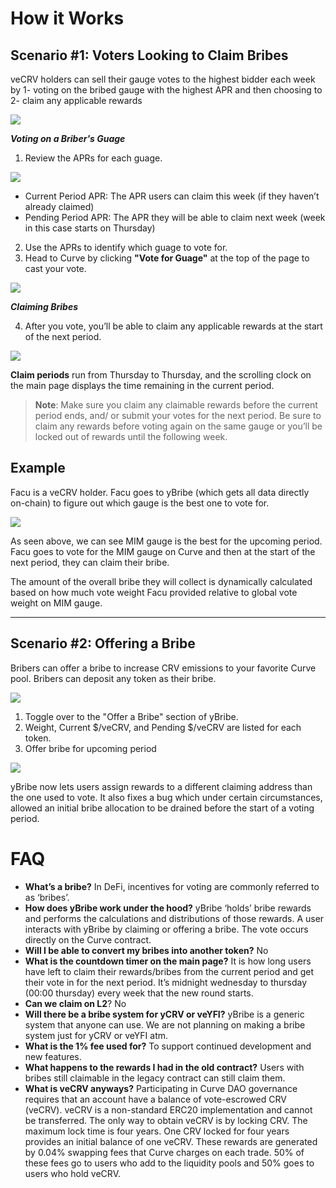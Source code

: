 # How it Works
 

## Scenario #1: Voters Looking to Claim Bribes

veCRV holders can sell their gauge votes to the highest bidder each week by 1- voting on the bribed gauge with the highest APR and then choosing to 2- claim any applicable rewards

![](https://i.imgur.com/uwO1vBe.png)

***Voting on a Briber's Guage***


1. Review the APRs for each guage.

![](https://i.imgur.com/5Qu240a.png)

*    Current Period APR: The APR users can claim this week (if they haven’t already claimed)
*    Pending Period APR: The APR they will be able to claim next week (week in this case starts on Thursday)
    

2. Use the APRs to identify which guage to vote for.
3. Head to Curve by clicking **"Vote for Guage"**  at the top of the page to cast your vote. 

![](https://i.imgur.com/mDUm09z.png)



***Claiming Bribes***

4. After you vote, you’ll be able to claim any applicable rewards at the start of the next period.

![](https://i.imgur.com/iHnEpZk.png)

**Claim periods** run from Thursday to Thursday, and the scrolling clock on the main page displays the time remaining in the current period.

> **Note**: Make sure you claim any claimable rewards before the current period ends, and/ or submit your votes for the next period. Be sure to claim any rewards before voting again on the same gauge or you’ll be locked out of rewards until the following week.
> 
## Example

Facu is a veCRV holder. Facu goes to yBribe (which gets all data directly on-chain) to figure out which gauge is the best one to vote for.

![](https://i.imgur.com/OR1ZDlK.png)

As seen above, we can see MIM gauge is the best for the upcoming period. Facu goes to vote for the MIM gauge on Curve and then at the start of the next period, they can claim their bribe.

The amount of the overall bribe they will collect is dynamically calculated based on how much vote weight Facu provided relative to global vote weight on MIM gauge.

----

## Scenario #2: Offering a Bribe

Bribers can offer a bribe to increase CRV emissions to your favorite Curve pool. Bribers can deposit any token as their bribe.

![](https://i.imgur.com/tLp1787.png)


1. Toggle over to the "Offer a Bribe" section of yBribe.
2. Weight, Current $/veCRV, and Pending $/veCRV are listed for each token.
3. Offer bribe for upcoming period


![](https://i.imgur.com/5O5UT8j.png)


yBribe now lets users assign rewards to a different claiming address than the one used to vote. It also fixes a bug which under certain circumstances, allowed an initial bribe allocation to be drained before the start of a voting period.


# FAQ

* **What’s a bribe?** In DeFi, incentives for voting are commonly referred to as ‘bribes’.
* **How does yBribe work under the hood?** yBribe ‘holds’ bribe rewards and performs the calculations and distributions of those rewards. A user interacts with yBribe by claiming or offering a bribe. The vote occurs directly on the Curve contract.
* **Will I be able to convert my bribes into another token?** No
* **What is the countdown timer on the main page?** It is how long users have left to claim their rewards/bribes from the current period and get their vote in for the next period. It’s midnight wednesday to thursday (00:00 thursday) every week that the new round starts.
* **Can we claim on L2**? No
* **Will there be a bribe system for yCRV or veYFI?** yBribe is a generic system that anyone can use. We are not planning on making a bribe system just for yCRV or veYFI atm.
* **What is the 1% fee used for?** To support continued development and new features.
* **What happens to the rewards I had in the old contract?** Users with bribes still claimable in the legacy contract can still claim them.
* **What is veCRV anyways?** Participating in Curve DAO governance requires that an account have a balance of vote-escrowed CRV (veCRV). veCRV is a non-standard ERC20 implementation and cannot be transferred. The only way to obtain veCRV is by locking CRV. The maximum lock time is four years. One CRV locked for four years provides an initial balance of one veCRV. These rewards are generated by 0.04% swapping fees that Curve charges on each trade. 50% of these fees go to users who add to the liquidity pools and 50% goes to users who hold veCRV.

